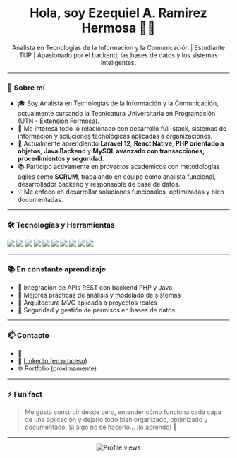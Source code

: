 <h1 align="center">Hola, soy Ezequiel A. Ramírez Hermosa 👨‍💻</h1>
<p align="center">
  Analista en Tecnologías de la Información y la Comunicación | Estudiante TUP | Apasionado por el backend, las bases de datos y los sistemas inteligentes.
</p>

---

### 🚀 Sobre mí

- 🎓 Soy Analista en Tecnologías de la Información y la Comunicación, actualmente cursando la Tecnicatura Universitaria en Programación (UTN - Extensión Formosa).
- 👀 Me interesa todo lo relacionado con desarrollo full-stack, sistemas de información y soluciones tecnológicas aplicadas a organizaciones.
- 🌱 Actualmente aprendiendo **Laravel 12**, **React Native**, **PHP orientado a objetos**, **Java Backend** y **MySQL avanzado con transacciones, procedimientos y seguridad**.
- 📚 Participo activamente en proyectos académicos con metodologías ágiles como **SCRUM**, trabajando en equipo como analista funcional, desarrollador backend y responsable de base de datos.
- 💡 Me enfoco en desarrollar soluciones funcionales, optimizadas y bien documentadas.

---

### 🛠️ Tecnologías y Herramientas

<p>
  <img src="https://img.shields.io/badge/PHP-777BB4?style=for-the-badge&logo=php&logoColor=white"/>
  <img src="https://img.shields.io/badge/Laravel-FF2D20?style=for-the-badge&logo=laravel&logoColor=white"/>
  <img src="https://img.shields.io/badge/MySQL-00758F?style=for-the-badge&logo=mysql&logoColor=white"/>
  <img src="https://img.shields.io/badge/Java-ED8B00?style=for-the-badge&logo=java&logoColor=white"/>
  <img src="https://img.shields.io/badge/React_Native-20232A?style=for-the-badge&logo=react&logoColor=61DAFB"/>
  <img src="https://img.shields.io/badge/HTML5-E34F26?style=for-the-badge&logo=html5&logoColor=white"/>
  <img src="https://img.shields.io/badge/CSS3-1572B6?style=for-the-badge&logo=css3&logoColor=white"/>
  <img src="https://img.shields.io/badge/JavaScript-F7DF1E?style=for-the-badge&logo=javascript&logoColor=black"/>
  <img src="https://img.shields.io/badge/Bootstrap-7952B3?style=for-the-badge&logo=bootstrap&logoColor=white"/>
  <img src="https://img.shields.io/badge/VS_Code-007ACC?style=for-the-badge&logo=visual%20studio%20code&logoColor=white"/>
</p>

---

### 📚 En constante aprendizaje

- 🔄 Integración de APIs REST con backend PHP y Java
- 🧠 Mejores prácticas de análisis y modelado de sistemas
- 🧩 Arquitectura MVC aplicada a proyectos reales
- 🔐 Seguridad y gestión de permisos en bases de datos

---

### 📫 Contacto

- 📧 
- 💼 [LinkedIn (en proceso)](https://www.linkedin.com)  
- 🌐 Portfolio (próximamente)

---

### ⚡ Fun fact
> Me gusta construir desde cero, entender cómo funciona cada capa de una aplicación y dejarlo todo bien organizado, optimizado y documentado. Si algo no sé hacerlo... ¡lo aprendo! 💪

---

<p align="center">
  <img src="https://komarev.com/ghpvc/?username=ezequielhramirez&style=flat-square&color=blue" alt="Profile views" />
</p>
